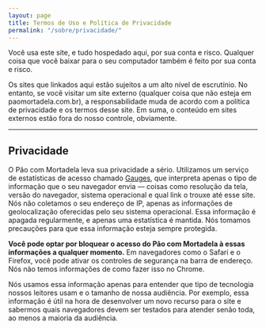 ```yaml
---
layout: page
title: Termos de Uso e Política de Privacidade
permalink: "/sobre/privacidade/"
---
```


Você usa este site, e tudo hospedado aqui, por sua conta e risco. Qualquer coisa que você baixar para o seu computador também é feito por sua conta e risco.

Os sites que linkados aqui estão sujeitos a um alto nível de escrutínio. No entanto, se você visitar um site externo (qualquer coisa que não esteja em paomortadela.com.br), a responsabilidade muda de acordo com a política de privacidade e os termos desse site. Em suma, o conteúdo em sites externos estão fora do nosso controle, obviamente.

---

## Privacidade

O Pão com Mortadela leva sua privacidade a sério. Utilizamos um serviço de estatísticas de acesso chamado [Gauges](https://gaug.es/), que interpreta apenas o tipo de informação que o seu navegador envia — coisas como resolução da tela, versão do navegador, sistema operacional e qual link o trouxe até esse site. Nós não coletamos o seu endereço de IP, apenas as informações de geolocalização oferecidas pelo seu sistema operacional. Essa informação é apagada regularmente, e apenas uma estatística é mantida. Nós tomamos precauções para que essa informação esteja sempre protegida.

**Você pode optar por bloquear o acesso do Pão com Mortadela à essas informações a qualquer momento.** Em navegadores como o Safari e o Firefox, você pode ativar os controles de segurança na barra de endereço. Nós não temos informações de como fazer isso no Chrome.

Nós usamos essa informação apenas para entender que tipo de tecnologia nossos leitores usam e o tamanho de nossa audiência. Por exemplo, essa informação é útil na hora de desenvolver um novo recurso para o site e sabermos quais navegadores devem ser testados para atender senão toda, ao menos a maioria da audiência.